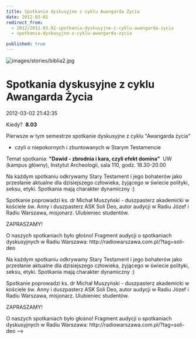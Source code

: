 ```yaml
---
title: Spotkania dyskusyjne z cyklu Awangarda Życia
date: 2012-03-02
redirect_from: 
  - 2012/2012.03.02-spotkania-dyskusyjne-z-cyklu-awangarda-zycia
  - spotkania-dyskusyjne-z-cyklu-awangarda-zycia

published: true
---
```



![images/stories/biblia2.jpg](images/stories/biblia2.jpg)

# Spotkania dyskusyjne z cyklu Awangarda Życia

<time>2012-03-02 21:42:35</time>



Kiedy? &nbsp;**8.03&nbsp;**

Pierwsze w tym semestrze spotkanie dyskusyjne z cyklu "Awangarda życia" 
 - czyli o niepokornych i zbuntowanych w Starym Testamencie

Temat spotkania: **"Dawid - zbrodnia i kara, czyli efekt domina"**
&nbsp;UW (kampus główny), Instytut Archeologii, sala 110, godz. 18.30-20.00
<!--{{intro-break}}-->
Na każdym spotkaniu odkrywamy Stary Testament i jego bohaterów jako przesłanie aktualne dla dzisiejszego człowieka, żyjącego w świecie polityki, seksu, etyki. 
 Spotkania mają charakter dynamiczny :) 

 Spotkanie poprowadzi ks. dr Michał Muszyński - duszpasterz akademicki w kościele św. Anny i duszpasterz ASK Soli Deo, autor audycji w Radiu Józef i Radiu Warszawa, misjonarz. Ulubieniec studentów.

 ZAPRASZAMY!

 O naszych spotkaniach było głośno! Fragment audycji o spotkaniach dyskusyjnych w Radiu Warszawa: http://​radiowarszawa.com.pl/​?tag=soli-deo

<!--CONTENT FROM OLD SERVER (jos before 2013): 

Kiedy? &nbsp;**8.03&nbsp;**

Pierwsze w tym semestrze spotkanie dyskusyjne z cyklu "Awangarda życia" 
 - czyli o niepokornych i zbuntowanych w Starym Testamencie

Temat spotkania: **"Dawid - zbrodnia i kara, czyli efekt domina"**


&nbsp;UW (kampus główny), Instytut Archeologii, sala 110, godz. 18.30-20.00

 

<!--{{intro-break}}-->

Na każdym spotkaniu odkrywamy Stary Testament i jego bohaterów jako przesłanie aktualne dla dzisiejszego człowieka, żyjącego w świecie polityki, seksu, etyki. 
 Spotkania mają charakter dynamiczny :) 

 Spotkanie poprowadzi ks. dr Michał Muszyński - duszpasterz akademicki w kościele św. Anny i duszpasterz ASK Soli Deo, autor audycji w Radiu Józef i Radiu Warszawa, misjonarz. Ulubieniec studentów.

 ZAPRASZAMY!

 O naszych spotkaniach było głośno! Fragment audycji o spotkaniach dyskusyjnych w Radiu Warszawa: http://​radiowarszawa.com.pl/​?tag=soli-deo
-->

<!--{{json:{"created_date":"2012-03-02 21:42:35","publish_down":"0000-00-00 00:00:00","id":"1071"}}}-->
